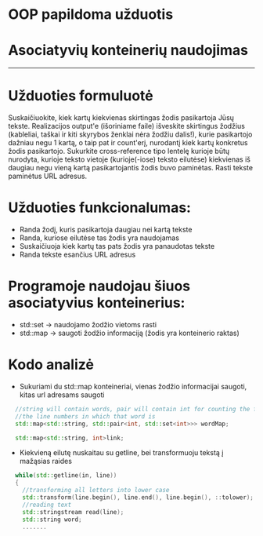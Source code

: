 # OOP papildoma užduotis
# Asociatyvių konteinerių naudojimas
------------------------

# Užduoties formuluotė

Suskaičiuokite, kiek kartų kiekvienas skirtingas žodis pasikartoja Jūsų tekste. Realizacijos output'e (išoriniame faile) išveskite skirtingus žodžius (kableliai, taškai ir kiti skyrybos ženklai nėra žodžiu dalis!), kurie pasikartojo dažniau negu 1 kartą, o taip pat ir count'erį, nurodantį kiek kartų konkretus žodis pasikartojo. Sukurkite cross-reference tipo lentelę kurioje būtų nurodyta, kurioje teksto vietoje (kurioje(-iose) teksto eilutėse) kiekvienas iš daugiau negu vieną kartą pasikartojantis žodis buvo paminėtas. Rasti tekste paminėtus URL adresus.

# Užduoties funkcionalumas:

* Randa žodį, kuris pasikartoja daugiau nei kartą tekste
* Randa, kuriose eilutėse tas žodis yra naudojamas
* Suskaičiuoja kiek kartų tas pats žodis yra panaudotas tekste
* Randa tekste esančius URL adresus

# Programoje naudojau šiuos asociatyvius konteinerius:

* std::set -> naudojamo žodžio vietoms rasti 
* std::map -> saugoti žodžio informaciją (žodis yra konteinerio raktas)

# Kodo analizė

* Sukuriami du std::map konteineriai, vienas žodžio informacijai saugoti, kitas url adresams saugoti
```c++
  //string will contain words, pair will contain int for counting the frequency of usage of that word and set will be saving
  //the line numbers in which that word is
  std::map<std::string, std::pair<int, std::set<int>>> wordMap;

  std::map<std::string, int>link;
```
* Kiekvieną eilutę nuskaitau su getline, bei transformuoju tekstą į mažąsias raides
```c++
  while(std::getline(in, line))
  {
    //transforming all letters into lower case
    std::transform(line.begin(), line.end(), line.begin(), ::tolower);
    //reading text
    std::stringstream read(line);
    std::string word;
    .......
```
